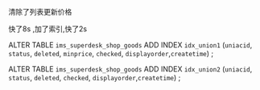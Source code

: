 清除了列表更新价格

快了8s ,加了索引,快了2s


ALTER TABLE `ims_superdesk_shop_goods`
ADD INDEX `idx_union1` (`uniacid`, `status`, `deleted`, `minprice`, `checked`, `displayorder`,`createtime`) ;


ALTER TABLE `ims_superdesk_shop_goods`
ADD INDEX `idx_union2` (`uniacid`, `status`, `deleted`, `checked`, `displayorder`,`createtime`) ;